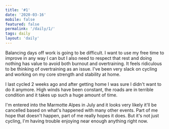 ```yaml
---
title: '#1'
date: '2020-03-16'
mobile: false
featured: false
permalink: '/daily/1/'
tags: daily
layout: 'daily'
---
```


Balancing days off work is going to be difficult. I want to use my free time to improve in any way I can but I also need to respect that rest and doing nothing has value to avoid both burnout and overtraining. It feels ridiculous to be thinking of overtraining as an issue. I've been very slack on cycling and working on my core strength and stability at home.

I last cycled 2 weeks ago and after getting home I was sure I didn't want to do it anymore. High winds have been constant, the roads are in terrible condition and it takes up such a huge amount of time.

I'm entered into the Marmotte Alpes in July and it looks very likely it'll be cancelled based on what's happened with many other events. Part of me hope that doesn't happen, part of me really hopes it does. But it's not just cycling, I'm having trouble enjoying near enough anything right now.
